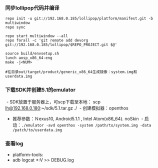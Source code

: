 
### 同步lollipop代码并编译
```
repo init -u git://192.168.0.185/lollipop/platform/manifest.git -b multiwindow
repo sync

repo start multiwindow --all
repo forall -c 'git remote add devorg git://192.168.0.185/lollipop/$REPO_PROJECT.git $@'

source build/envsetup.sh
lunch aosp_x86_64-eng
make -j<NUM>

#在目录out/target/product/generic_x86_64生成镜像：system.img和userdata.img
```

### 下载SDK并创建5.1的emulator
  - SDK放置于服务器上，可scp下载至本地： scp lh@192.168.0.180:~/sdk/5.1.tar.gz ./
  - 创建模拟器：openthos
  - 推荐参数：Ｎexus10, Android5.1.1 , Intel Atom(x86_64). noSkin
  - 启动：`./emulator -avd openthos -system /path/to/system.img -data /patch/to/userdata.img`
  
### 查看log
   - platform-tools: 
   - adb logcat *:V >> DEBUG.log
   
